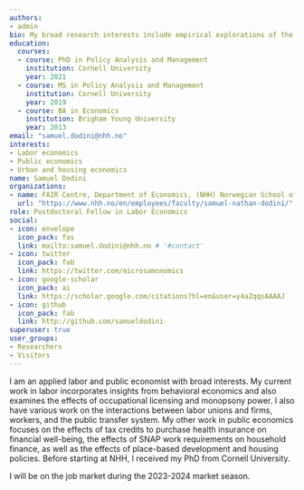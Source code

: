 ```yaml
---
authors:
- admin
bio: My broad research interests include empirical explorations of the economics of labor markets, incorporating insights from behavioral economics, occupational licensing, monopsony power, education, public finance, and urban economics.
education:
  courses:
  - course: PhD in Policy Analysis and Management
    institution: Cornell University
    year: 2021
  - course: MS in Policy Analysis and Management
    institution: Cornell University
    year: 2019
  - course: BA in Economics
    institution: Brigham Young University
    year: 2013
email: "samuel.dodini@nhh.no"
interests:
- Labor economics
- Public economics
- Urban and housing economics
name: Samuel Dodini
organizations:
- name: FAIR Centre, Department of Economics, (NHH) Norwegian School of Economics
  url: "https://www.nhh.no/en/employees/faculty/samuel-nathan-dodini/"
role: Postdoctoral Fellow in Labor Economics
social:
- icon: envelope
  icon_pack: fas
  link: mailto:samuel.dodini@nhh.no # '#contact'
- icon: twitter
  icon_pack: fab
  link: https://twitter.com/microsamonomics
- icon: google-scholar
  icon_pack: ai
  link: https://scholar.google.com/citations?hl=en&user=y4aZqqsAAAAJ
- icon: github
  icon_pack: fab
  link: http://github.com/samueldodini
superuser: true
user_groups:
- Researchers
- Visitors
---
```


I am an applied labor and public economist with broad interests. My current work in labor incorporates insights from behavioral economics and also examines the effects of occupational licensing and monopsony power. I also have various work on the interactions between labor unions and firms, workers, and the public transfer system. My other work in public economics focuses on the effects of tax credits to purchase health insurance on financial well-being, the effects of SNAP work requirements on household finance, as well as the effects of place-based development and housing policies. Before starting at NHH, I received my PhD from Cornell University.

I will be on the job market during the 2023-2024 market season.

